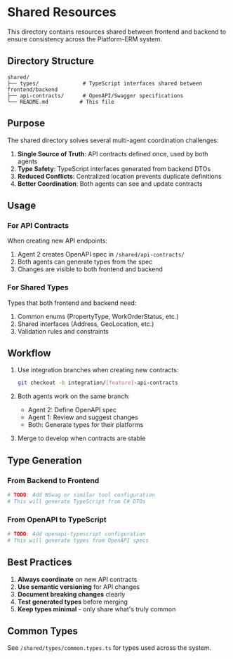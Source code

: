 # Shared Resources

This directory contains resources shared between frontend and backend to ensure consistency across the Platform-ERM system.

## Directory Structure

```
shared/
├── types/              # TypeScript interfaces shared between frontend/backend
├── api-contracts/      # OpenAPI/Swagger specifications
└── README.md          # This file
```

## Purpose

The shared directory solves several multi-agent coordination challenges:

1. **Single Source of Truth**: API contracts defined once, used by both agents
2. **Type Safety**: TypeScript interfaces generated from backend DTOs
3. **Reduced Conflicts**: Centralized location prevents duplicate definitions
4. **Better Coordination**: Both agents can see and update contracts

## Usage

### For API Contracts

When creating new API endpoints:

1. Agent 2 creates OpenAPI spec in `/shared/api-contracts/`
2. Both agents can generate types from the spec
3. Changes are visible to both frontend and backend

### For Shared Types

Types that both frontend and backend need:

1. Common enums (PropertyType, WorkOrderStatus, etc.)
2. Shared interfaces (Address, GeoLocation, etc.)
3. Validation rules and constraints

## Workflow

1. Use integration branches when creating new contracts:
   ```bash
   git checkout -b integration/[feature]-api-contracts
   ```

2. Both agents work on the same branch:
   - Agent 2: Define OpenAPI spec
   - Agent 1: Review and suggest changes
   - Both: Generate types for their platforms

3. Merge to develop when contracts are stable

## Type Generation

### From Backend to Frontend

```bash
# TODO: Add NSwag or similar tool configuration
# This will generate TypeScript from C# DTOs
```

### From OpenAPI to TypeScript

```bash
# TODO: Add openapi-typescript configuration
# This will generate types from OpenAPI specs
```

## Best Practices

1. **Always coordinate** on new API contracts
2. **Use semantic versioning** for API changes
3. **Document breaking changes** clearly
4. **Test generated types** before merging
5. **Keep types minimal** - only share what's truly common

## Common Types

See `/shared/types/common.types.ts` for types used across the system.